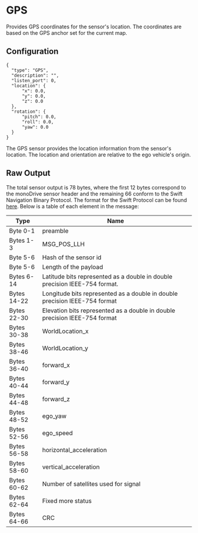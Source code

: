# GPS

Provides GPS coordinates for the sensor's location. The coordinates are based
on the GPS anchor set for the current map.

## Configuration 

```
{
  "type": "GPS",
  "description": "",
  "listen_port": 0,
  "location": {
      "x": 0.0,
      "y": 0.0,
      "z": 0.0
  },
  "rotation": {
      "pitch": 0.0,
      "roll": 0.0,
      "yaw": 0.0
  }
}
```

The GPS sensor provides the location information from the sensor's location. 
The location and orientation are relative to the ego vehicle's origin. 

## Raw Output

The total sensor output is 78 bytes, where the first 12 bytes correspond to the 
monoDrive sensor header and the remaining 66 conform to the Swift Navigation 
Binary Protocol. The format for the Swift Protocol can be found 
[here](https://github.com/swift-nav/libsbp/raw/master/docs/sbp.pdf). Below
is a table of each element in the message:

| Type  | Name   |
| ------------ | ------------ |
|Byte 0-1  | preamble |
|Bytes 1-3 | MSG_POS_LLH  |
|Byte 5-6 | Hash of the sensor id  |
|Byte 5-6  |  Length of the payload |
|Bytes 6-14 | Latitude bits represented as a double in double precision IEEE-754 format. |
|Bytes 14-22 | Longitude bits represented as a double in double precision IEEE-754 format  |
|Bytes 22-30 | Elevation bits represented as a double in double precision IEEE-754 format  |
|Bytes 30-38 | WorldLocation_x |
|Bytes 38-46 | WorldLocation_y|
|Bytes 36-40 | forward_x   |
|Bytes 40-44 | forward_y   |
|Bytes 44-48 | forward_z   |
|Bytes 48-52 | ego_yaw  |
|Bytes 52-56 | ego_speed |
|Bytes 56-58 | horizontal_acceleration  |
|Bytes 58-60 | vertical_acceleration  |
|Bytes 60-62  | Number of satellites used for signal  |
|Bytes 62-64  | Fixed more status|
|Bytes 64-66 | CRC  |

<p>&nbsp;</p>


